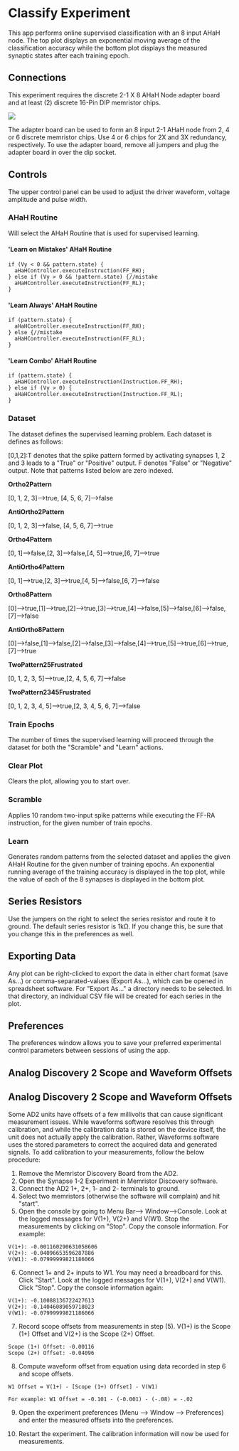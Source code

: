 # Classify Experiment

This app performs online supervised classification with an 8 input AHaH node. The top plot displays an exponential moving average of the classification accuracy while the bottom plot displays the measured synaptic states after each training epoch. 

## Connections

This experiment requires the discrete 2-1 X 8 AHaH Node adapter board and at least (2) discrete 16-Pin DIP memristor chips.

![](MDV1X_21AHaHX3R_Adaptor.png)

The adapter board can be used to form an 8 input 2-1 AHaH node from 2, 4 or 6 discrete memristor chips. Use 4 or 6 chips for 2X and 3X redundancy, respectively. To use the adapter board, remove all jumpers and plug the adapter board in over the dip socket.

## Controls

The upper control panel can be used to adjust the driver waveform, voltage amplitude and pulse width.

### AHaH Routine

Will select the AHaH Routine that is used for supervised learning.

#### 'Learn on Mistakes' AHaH Routine 

	if (Vy < 0 && pattern.state) {
      aHaHController.executeInstruction(FF_RH);
    } else if (Vy > 0 && !pattern.state) {//mistake
      aHaHController.executeInstruction(FF_RL);
    }

#### 'Learn Always' AHaH Routine

	if (pattern.state) {
      aHaHController.executeInstruction(FF_RH);
    } else {//mistake
      aHaHController.executeInstruction(FF_RL);
    }

#### 'Learn Combo' AHaH Routine

 	if (pattern.state) {
      aHaHController.executeInstruction(Instruction.FF_RH);
    } else if (Vy > 0) {
      aHaHController.executeInstruction(Instruction.FF_RL);
    }

### Dataset

The dataset defines the supervised learning problem. Each dataset is defines as follows:

[0,1,2]:T denotes that the spike pattern formed by activating synapses 1, 2 and 3 leads to a "True" or "Positive" output. F denotes "False" or "Negative" output. Note that patterns listed below are zero indexed. 

**Ortho2Pattern**

[0, 1, 2, 3]-->true, [4, 5, 6, 7]-->false

**AntiOrtho2Pattern**

[0, 1, 2, 3]-->false, [4, 5, 6, 7]-->true

**Ortho4Pattern**

[0, 1]-->false,[2, 3]-->false,[4, 5]-->true,[6, 7]-->true

**AntiOrtho4Pattern**

[0, 1]-->true,[2, 3]-->true,[4, 5]-->false,[6, 7]-->false

**Ortho8Pattern**

[0]-->true,[1]-->true,[2]-->true,[3]-->true,[4]-->false,[5]-->false,[6]-->false,[7]-->false

**AntiOrtho8Pattern**

[0]-->false,[1]-->false,[2]-->false,[3]-->false,[4]-->true,[5]-->true,[6]-->true,[7]-->true

**TwoPattern25Frustrated**

[0, 1, 2, 3, 5]-->true,[2, 4, 5, 6, 7]-->false

**TwoPattern2345Frustrated**

[0, 1, 2, 3, 4, 5]-->true,[2, 3, 4, 5, 6, 7]-->false


### Train Epochs

The number of times the supervised learning will proceed through the dataset for both the "Scramble" and "Learn" actions.

### Clear Plot

Clears the plot, allowing you to start over.

### Scramble

Applies 10 random two-input spike patterns while executing the FF-RA instruction, for the given number of train epochs.

### Learn

Generates random patterns from the selected dataset and applies the given AHaH Routine for the given number of training epochs. An exponential running average of the training accuracy is displayed in the top plot, while the value of each of the 8 synapses is displayed in the bottom plot.

## Series Resistors

Use the jumpers on the right to select the series resistor and route it to ground. The default series resistor is 1kΩ. If you change this, be sure that you change this in the preferences as well.


## Exporting Data

Any plot can be right-clicked to export the data in either chart format (save As...) or comma-separated-values (Export As...), which can be opened in spreadsheet software. For "Export As..." a directory needs to be selected. In that directory, an individual CSV file will be created for each series in the plot.

## Preferences

The preferences window allows you to save your preferred experimental control parameters between sessions of using the app.

## Analog Discovery 2 Scope and Waveform Offsets

## Analog Discovery 2 Scope and Waveform Offsets

Some AD2 units have offsets of a few millivolts that can cause significant measurement issues. While waveforms software resolves this through calibration, and while the calibration data is stored on the device itself, the unit does not actually apply the calibration. Rather, Waveforms software uses the stored parameters to correct the acquired data and generated signals. To add calibration to your measurements, follow the below procedure:

1. Remove the Memristor Discovery Board from the AD2.
2. Open the Synapse 1-2 Experiment in Memristor Discovery software.
3. Connect the AD2 1+, 2+, 1- and 2- terminals to ground.
4. Select two memristors (otherwise the software will complain) and hit "start".
5. Open the console by going to Menu Bar--> Window-->Console. Look at the logged messages for V(1+), V(2+) and V(W1). Stop the measurements by clicking on "Stop". Copy the console information. For example:  

```
V(1+): -0.001160290631058606
V(2+): -0.04096653596287886
V(W1): -0.07999999821186066
```
	
6. Connect 1+ and 2+ inputs to W1. You may need a breadboard for this. Click "Start". Look at the logged messages for V(1+), V(2+) and V(W1). Click "Stop". Copy the console information again:

```
V(1+): -0.10088136722427613
V(2+): -0.14046089059718023
V(W1): -0.07999999821186066
```

7. Record scope offsets from measurements in step (5). V(1+) is the Scope (1+) Offset and V(2+) is the Scope (2+) Offset. 
	
```
Scope (1+) Offset: -0.00116
Scope (2+) Offset: -0.04096
```

8. Compute waveform offset from equation using data recorded in step 6 and scope offsets.

```
W1 Offset = V(1+) - [Scope (1+) Offset] - V(W1)

For example: W1 Offset = -0.101 - (-0.001) - (-.08) = -.02
```
	
9. Open the experiment preferences (Menu --> Window --> Preferences) and enter the measured offsets into the preferences. 

10. Restart the experiment. The calibration information will now be used for measurements. 
